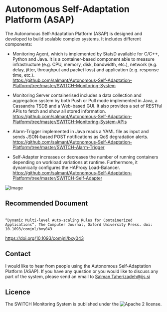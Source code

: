 # Autonomous Self-Adaptation Platform (ASAP)

The Autonomous Self-Adaptation Platform (ASAP) is designed and developed to build scalable complex systems. It includes different components:
* Monitoring Agent, which is implemented by StatsD available for C/C++, Python and Java. It is a container-based component able to measure infrastructure (e.g. CPU, memory, disk, bandwidth, etc.), network (e.g. delay, jitter, throughput and packet loss) and application (e.g. response time, etc.).
<br>https://github.com/salmant/Autonomous-Self-Adaptation-Platform/tree/master/SWITCH-Monitoring-System<br>

* Monitoring Server containerised includes a data collection and aggregation system by both Push or Pull mode implemented in Java, a Cassandra TSDB and a Web-based GUI. It also provides a set of RESTful APIs to fetch and show all stored information.
<br>https://github.com/salmant/Autonomous-Self-Adaptation-Platform/tree/master/SWITCH-Monitoring-System-APIs<br>

* Alarm-Trigger implemented in Java reads a YAML file as input and sends JSON-based POST notifications as QoS degradation alerts.
<br>https://github.com/salmant/Autonomous-Self-Adaptation-Platform/tree/master/SWITCH-Alarm-Trigger<br>

* Self-Adapter increases or decreases the number of running containers depending on workload variations at runtime. Furthermore, it dynamically configures the HAProxy Load-Balancer.
<br>https://github.com/salmant/Autonomous-Self-Adaptation-Platform/tree/master/SWITCH-Self-Adapter<br>


![Image](https://media-exp1.licdn.com/media-proxy/ext?w=800&h=800&f=n&hash=WlzlpYOo6Zp%2BSw4ktaKIY3RB05c%3D&ora=1%2CaFBCTXdkRmpGL2lvQUFBPQ%2CxAVta5g-0R6jnhodx1Ey9KGTqAGj6E5DQJHUA3L0CHH05IbfPWi6KMTZeOOh9kASfSoHjQBgeO-1STS1R47tKti7KN1w3cS2IZn5agYUbhl4j3lK6w)


## Recommended Document
<br />`“Dynamic Multi-level Auto-scaling Rules for Containerized Applications”, The Computer Journal, Oxford University Press. doi: 10.1093/comjnl/bxy043`

https://doi.org/10.1093/comjnl/bxy043

## Contact
I would like to hear from people using the Autonomous Self-Adaptation Platform (ASAP). If you have any question or you would like to discuss any part of the system, please send an email to Salman.Taherizadeh@ijs.si 

## Licence
The SWITCH Monitoring System is published under the ![Apache 2 license](https://github.com/salmant/ASAP/blob/master/LICENSE).
